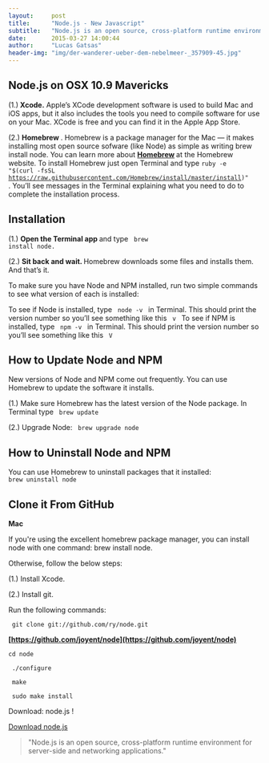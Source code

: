 ```yaml
---
layout:     post
title:      "Node.js - New Javascript"
subtitle:   "Node.js is an open source, cross-platform runtime environment for server-side and networking applications."
date:       2015-03-27 14:00:44
author:     "Lucas Gatsas"
header-img: "img/der-wanderer-ueber-dem-nebelmeer-_357909-45.jpg"
---
```

<h2 class="section-heading"><strong> Node.js on OSX 10.9 Mavericks</strong> </h2>



(1.)<strong> Xcode.</strong> Apple’s XCode development software is used to build Mac and iOS apps, but it also includes the tools you need to compile software for use on your Mac. XCode is free and you can find it in the Apple App Store.



(2.) <strong> Homebrew </strong>. Homebrew is a package manager for the Mac — it makes installing most open source sofware (like Node) as simple as writing brew install node. You can learn more about <strong> [Homebrew](http://brew.sh/ )  </strong>
at the Homebrew website. To install Homebrew just open Terminal and type <code>ruby -e "$(curl -fsSL https://raw.githubusercontent.com/Homebrew/install/master/install)" </code>. You’ll see messages in the Terminal explaining what you need to do to complete the installation process.

<h2 class="section-heading"><strong>Installation</strong> </h2>


(1.)  <strong> Open the Terminal app </strong> and type <code> brew install node. </code>


(2.) <strong> Sit back and wait. </strong> Homebrew downloads some files and installs them. And that’s it.


To make sure you have Node and NPM installed, run two simple commands to see what version of each is installed:

To see if Node is installed, type <code> node -v </code> in Terminal. This should print the version number so you’ll see something like this <code> v </code>
To see if NPM is installed, type <code> npm -v </code> in Terminal. This should print the version number so you’ll see something like this <code>  V </code> 



<h2 class="section-heading"><strong>How to Update Node and NPM</strong> </h2>

New versions of Node and NPM come out frequently. You can use Homebrew to update the software it installs.



(1.) Make sure Homebrew has the latest version of the Node package. In Terminal type <code> brew update </code>

(2.) Upgrade Node: <code> brew upgrade node </code>

<h2 class="section-heading"><strong>How to Uninstall Node and NPM</strong> </h2>


You can use Homebrew to uninstall packages that it installed: <code> brew uninstall node </code>


<h2 class="section-heading"><strong>Clone it From GitHub</strong> </h2>



<strong> Mac </strong>

If you're using the excellent homebrew package manager, you can install node with one command: brew install node.

Otherwise, follow the below steps:

(1.) Install Xcode.

(2.) Install git.

Run the following commands:

<code> git clone git://github.com/ry/node.git </code>


<strong> [https://github.com/joyent/node](https://github.com/joyent/node) </strong>


<code>cd node</code>


<code> ./configure </code>


<code> make </code>


<code> sudo make install </code>


Download: node.js ! 

[Download node.js](https://nodejs.org/download/)  





<blockquote>


"Node.js is an open source, cross-platform runtime environment for server-side and networking applications."
</blockquote>